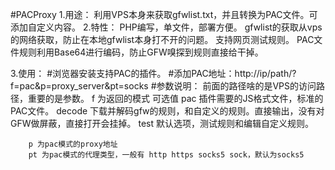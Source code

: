 #PACProxy
1.用途：
    利用VPS本身来获取gfwlist.txt，并且转换为PAC文件。可添加自定义内容。
2.特性：
    PHP编写，单文件，部署方便。
    gfwlist的获取从vps的网络获取，防止在本地gfwlist本身打不开的问题。
    支持网页测试规则。
    PAC文件规则利用Base64进行编码，防止GFW嗅探到规则直接给干掉。
    
3.使用：
    #浏览器安装支持PAC的插件。
    #添加PAC地址：http://ip/path/?f=pac&p=proxy_server&pt=socks
    #参数说明：
        前面的路径啥的是VPS的访问路径，重要的是参数。
        f 为返回的模式
            可选值 
              pac 插件需要的JS格式文件，标准的PAC文件。
              decode 下载并解码gfw的规则，和自定义的规则。直接输出，没有对GFW做屏蔽，直接打开会挂掉。
              test 默认选项，测试规则和编辑自定义规则。
              
        p 为pac模式的proxy地址
        pt 为pac模式的代理类型，一般有 http https socks5 sock，默认为socks5